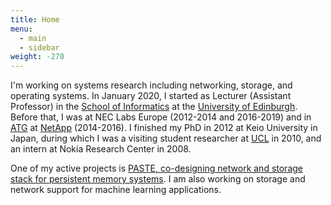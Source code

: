 ```yaml
---
title: Home
menu:
  - main
  - sidebar
weight: -270
---
```

I'm working on systems research including networking, storage, and operating
systems.
In January 2020, I started as Lecturer (Assistant Professor) in the [School of
Informatics](https://www.ed.ac.uk/informatics) at the [University of Edinburgh](https://www.ed.ac.uk).
Before that, I was at NEC Labs Europe (2012-2014 and 2016-2019) and in [ATG](https://www.netapp.com/us/company/leadership/advanced-technology/index.aspx)
at [NetApp](https://www.netapp.com) (2014-2016).
I finished my PhD in 2012 at Keio University in Japan, during which I was
a visiting student researcher at [UCL](https://www.ucl.ac.uk/computer-science/) in
2010, and an intern at Nokia Research Center in 2008.

One of my active projects is [PASTE, co-designing network and storage
stack for persistent memory systems](https://micchie.github.io/paste). I am also working on storage and
network support for machine learning applications.
<!--
<a href="http://homepages.inf.ed.ac.uk/pbhatoti/">Pramod Bhatotia</a> and I, are
jointly looking for a PhD student.  We're interested to work at the intersection of networked systems, security, and storage systems. If you're interested, please ping us! (The PhD position is fully funded.)
-->
